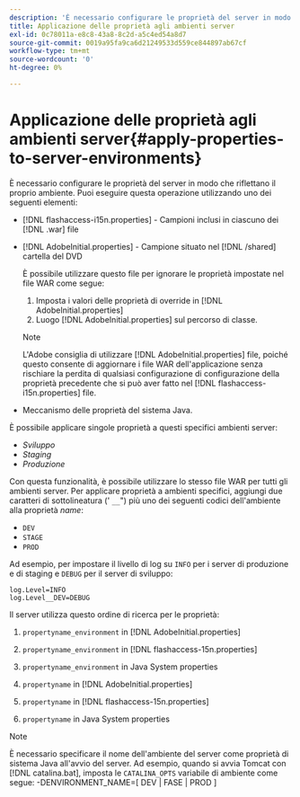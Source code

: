 ```yaml
---
description: 'È necessario configurare le proprietà del server in modo che riflettano il proprio ambiente. Puoi eseguire questa operazione utilizzando uno dei seguenti '
title: Applicazione delle proprietà agli ambienti server
exl-id: 0c78011a-e8c8-43a8-8c2d-a5c4ed54a8d7
source-git-commit: 0019a95fa9ca6d21249533d559ce844897ab67cf
workflow-type: tm+mt
source-wordcount: '0'
ht-degree: 0%

---
```


# Applicazione delle proprietà agli ambienti server{#apply-properties-to-server-environments}

È necessario configurare le proprietà del server in modo che riflettano il proprio ambiente. Puoi eseguire questa operazione utilizzando uno dei seguenti elementi:

* [!DNL flashaccess-i15n.properties] - Campioni inclusi in ciascuno dei [!DNL .war] file

* [!DNL AdobeInitial.properties] - Campione situato nel [!DNL /shared] cartella del DVD

   È possibile utilizzare questo file per ignorare le proprietà impostate nel file WAR come segue:

   1. Imposta i valori delle proprietà di override in [!DNL AdobeInitial.properties]
   1. Luogo [!DNL AdobeInitial.properties] sul percorso di classe.

   >[!NOTE]
   >
   >L&#39;Adobe consiglia di utilizzare [!DNL AdobeInitial.properties] file, poiché questo consente di aggiornare i file WAR dell&#39;applicazione senza rischiare la perdita di qualsiasi configurazione di configurazione della proprietà precedente che si può aver fatto nel [!DNL flashaccess-i15n.properties] file.

* Meccanismo delle proprietà del sistema Java.

È possibile applicare singole proprietà a questi specifici ambienti server:

* *Sviluppo*
* *Staging*
* *Produzione*

Con questa funzionalità, è possibile utilizzare lo stesso file WAR per tutti gli ambienti server. Per applicare proprietà a ambienti specifici, aggiungi due caratteri di sottolineatura (&#39; `__`&quot;) più uno dei seguenti codici dell&#39;ambiente alla proprietà *name*:

* `DEV`
* `STAGE`
* `PROD`

<!--<a id="example_A7A58E3EE8DA4114B4F7A9EEB69D50CA"></a>-->

Ad esempio, per impostare il livello di log su `INFO` per i server di produzione e di staging e `DEBUG` per il server di sviluppo:

```
log.Level=INFO  
log.Level__DEV=DEBUG 
```

Il server utilizza questo ordine di ricerca per le proprietà:

1. `propertyname_environment` in [!DNL AdobeInitial.properties]

1. `propertyname_environment` in [!DNL flashaccess-15n.properties]

1. `propertyname_environment` in Java System properties
1. `propertyname` in [!DNL AdobeInitial.properties]

1. `propertyname` in [!DNL flashaccess-15n.properties]

1. `propertyname` in Java System properties

>[!NOTE]
>
>È necessario specificare il nome dell&#39;ambiente del server come proprietà di sistema Java all&#39;avvio del server. Ad esempio, quando si avvia Tomcat con [!DNL catalina.bat], imposta le `CATALINA_OPTS` variabile di ambiente come segue:
>-DENVIRONMENT_NAME=[ DEV | FASE | PROD ]

